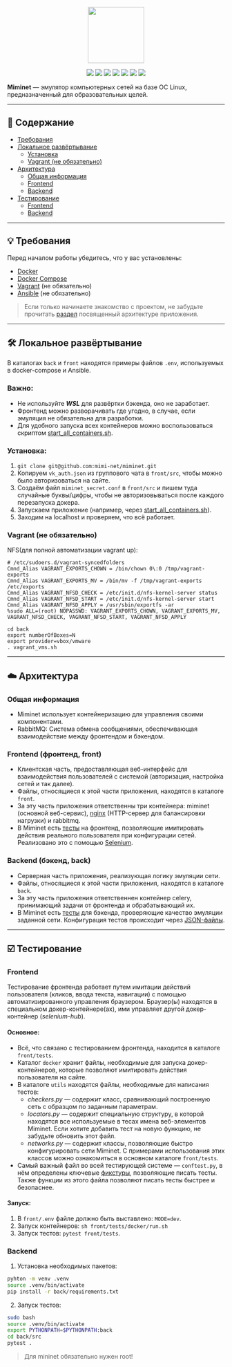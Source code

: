 <p align="center">
    <img src="https://github.com/user-attachments/assets/72e7216b-53d4-4ff3-8857-d98f0f69b238"
        height="130">
</p>

<p align="center">
    <a href="https://github.com/mimi-net/miminet/actions" alt="Miminet Github Actions">
    <img src="https://github.com/mimi-net/miminet/actions/workflows/full_test.yml/badge.svg" /></a>
    <a href="https://github.com/mimi-net/miminet/actions" alt="Miminet Github Actions">
    <img src="https://github.com/mimi-net/miminet/actions/workflows/back_test.yml/badge.svg" /></a>
    <a href="https://en.wikipedia.org/wiki/Linux" alt="OS Linux">
    <img src="https://img.shields.io/badge/OS-linux-0078D4" /></a>
    <a href="https://opensource.org/licenses/Apache" alt="License">
    <img src="https://img.shields.io/badge/License-Apache-yellow.svg" /></a>
    <a href="https://github.com/mimi-net/miminet/commits/main/" alt="Last Commit">
    <img src="https://img.shields.io/github/last-commit/mimi-net/miminet" /></a>
    <a href="https://github.com/mimi-net/miminet/commits/main/" alt="GitHub commit activity">
    <img src="https://img.shields.io/github/commit-activity/m/mimi-net/miminet" /></a>
    <a href="https://miminet.ru/" alt="Site">
    <img src="https://img.shields.io/website?url=https%3A%2F%2Fmiminet.ru%2F" /></a>
</p>

**Miminet** — эмулятор компьютерных сетей на базе ОС Linux, предназначенный для образовательных целей.

---

## 📖 Содержание

- [Требования](#requirements)
- [Локальное развёртывание](#deployment)
  - [Установка](#installation)
  - [Vagrant (не обязательно)](#vagrant)
- [Архитектура](#arch)
  - [Общая информация](#arch-info)
  - [Frontend](#frontend)
  - [Backend](#backend)
- [Тестирование](#testing)
  - [Frontend](#frontend-test)
  - [Backend](#backend-test)

---


## 💡 <a name="requirements"></a>Требования

Перед началом работы убедитесь, что у вас установлены:
- [Docker](https://www.docker.com/get-started/)
- [Docker Compose](https://docs.docker.com/compose/install/)
- [Vagrant](https://www.vagrantup.com/) (не обязательно)
- [Ansible](https://docs.ansible.com/ansible/latest/installation_guide/index.html) (не обязательно)

> Если только начинаете знакомство с проектом, не забудьте прочитать [раздел](#arch) посвященный архитектуре приложения.
---

## 🛠️ <a name="deployment"></a>Локальное развёртывание

В каталогах `back` и `front` находятся примеры файлов `.env`, используемых в docker-compose и Ansible.

### Важно: 
- Не используйте ***WSL*** для развёртки бэкенда, оно не заработает.
- Фронтенд можно разворачивать где угодно, в случае, если эмуляция не обязательна для разработки.
- Для удобного запуска всех контейнеров можно воспользоваться скриптом [start_all_containers.sh](./start_all_containers.sh).

### <a name="installation"></a>Установка:
1. ```git clone git@github.com:mimi-net/miminet.git```
2. Копируем ```vk_auth.json``` из группового чата в ```front/src```, чтобы можно было авторизоваться на сайте.
3. Создаём файл ```miminet_secret.conf``` в ```front/src``` и пишем туда случайные буквы/цифры, чтобы не авторизовываться после каждого перезапуска докера.
4. Запускаем приложение (например, через [start_all_containers.sh](./start_all_containers.sh)).
5. Заходим на localhost и проверяем, что всё работает.

### <a name="vagrant"></a>Vagrant (не обязательно)
NFS(для полной автоматизации vagrant up):
```
# /etc/sudoers.d/vagrant-syncedfolders
Cmnd_Alias VAGRANT_EXPORTS_CHOWN = /bin/chown 0\:0 /tmp/vagrant-exports
Cmnd_Alias VAGRANT_EXPORTS_MV = /bin/mv -f /tmp/vagrant-exports /etc/exports
Cmnd_Alias VAGRANT_NFSD_CHECK = /etc/init.d/nfs-kernel-server status
Cmnd_Alias VAGRANT_NFSD_START = /etc/init.d/nfs-kernel-server start
Cmnd_Alias VAGRANT_NFSD_APPLY = /usr/sbin/exportfs -ar
%sudo ALL=(root) NOPASSWD: VAGRANT_EXPORTS_CHOWN, VAGRANT_EXPORTS_MV, VAGRANT_NFSD_CHECK, VAGRANT_NFSD_START, VAGRANT_NFSD_APPLY
```

```
cd back
export numberOfBoxes=N
export provider=vbox/vmware
. vagrant_vms.sh
```
---

## ☁️ <a name="arch">Архитектура</a>

### <a name="arch-info"></a>Общая информация
- Miminet использует контейнеризацию для управления своими компонентами.
- RabbitMQ: Система обмена сообщениями, обеспечивающая взаимодействие между фронтендом и бэкендом.

### <a name="frontend"></a> Frontend (фронтенд, front)
- Клиентская часть, предоставляющая веб-интерфейс для взаимодействия пользователей с системой (авторизация, настройка сетей и так далее).
- Файлы, относящиеся к этой части приложения, находятся в каталоге ```front```.
- За эту часть приложения ответственны три контейнера: miminet (основной веб-сервис), [nginx](https://nginx.org/ru/) (HTTP-сервер для балансировки нагрузки) и rabbitmq.
- В Miminet есть [тесты](https://github.com/mimi-net/miminet/tree/main/front/tests) на фронтенд, позволяющие имитировать действия реального пользователя при конфигурации сетей. Реализовано это с помощью [Selenium](https://www.selenium.dev/).

### <a name="backend"></a> Backend (бэкенд, back) 

- Серверная часть приложения, реализующая логику эмуляции сети.
- Файлы, относящиеся к этой части приложения, находятся в каталоге ```back```.
- За эту часть приложения ответственнен контейнер celery, принимающий задачи от фронтенда и обрабатывающий их.
- В Miminet есть [тесты](https://github.com/mimi-net/miminet/blob/main/back/src/test_miminet_example_works.py) для бэкенда, проверяющие качество эмуляции заданной сети. Конфигурация тестов происходит через [JSON-файлы](https://github.com/mimi-net/miminet/tree/main/back/src/test_json).
  
---

## ☑️ <a name="testing"></a> Тестирование

### <a name="frontend-test"></a> Frontend
Тестирование фронтенда работает путем имитации действий пользователя (кликов, ввода текста, навигации) с помощью автоматизированного управления браузером. Браузер(ы) находятся в специальном докер-контейнере(ах), ими управляет другой докер-контейнер (*selenium-hub*).

#### Основное:
- Всё, что связано с тестированием фронтенда, находится в каталоге ```front/tests```.
- Каталог ```docker``` хранит файлы, необходимые для запуска докер-контейнеров, которые позволяют имитировать действия пользователя на сайте.
- В каталоге ```utils``` находятся файлы, необходимые для написания тестов:
    - *checkers.py* — содержит класс, сравнивающий построенную сеть с образцом по заданным параметрам.
    - *locators.py* — содержит специальную структуру, в которой находятся все используемые в тесах имена веб-элементов Miminet. Если хотите добавить тест на новую функцию, не забудьте обновить этот файл.
    - *networks.py* — содержит классы, позволяющие быстро конфигурировать сети Miminet. С примерами использования этих классов можно ознакомиться в основном каталоге ```front/tests```.
- Самый важный файл во всей тестирующей системе — ```conftest.py```, в нём определены ключевые [фикстуры](https://docs.pytest.org/en/stable/explanation/fixtures.html), позволяющие писать тесты. Также функции из этого файла позволяют писать тесты быстрее и безопаснее.

#### Запуск:
1. В ```front/.env``` файле должно быть выставлено: ```MODE=dev```.
2. Запуск контейнеров: ```sh front/tests/docker/run.sh```
3. Запуск тестов: ```pytest front/tests```.

### <a name="backend-test"></a> Backend
1. Установка необходимых пакетов:
```bash
pyhton -m venv .venv
source .venv/bin/activate
pip install -r back/requirements.txt
```
2. Запуск тестов:
```bash
sudo bash
source .venv/bin/activate
export PYTHONPATH=$PYTHONPATH:back
cd back/src
pytest .
```
> Для mininet обязательно нужен root!

